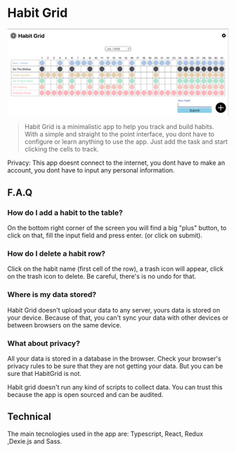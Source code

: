 # Habit Grid

![habit-grid](./Habit-Grid-Image.png)

> Habit Grid is a minimalistic app to help you track and build habits. With a simple and straight to the point interface, you dont have to configure or learn anything to use the app. Just add the task and start clicking the cells to track.

Privacy:
This app doesnt connect to the internet, you dont have to make an account, you dont have to input any personal information.

## F.A.Q

### How do I add a habit to the table?

On the bottom right corner of the screen you will find a big "plus" button, to click on that, fill the input field and press enter. (or click on submit).

### How do I delete a habit row?

Click on the habit name (first cell of the row), a trash icon will appear, click on the trash icon to delete. Be careful, there's is no undo for that.

### Where is my data stored?

Habit Grid doesn't upload your data to any server, yours data is stored on your device. Because of that, you can't sync your data with other devices or between browsers on the same device.

### What about privacy?

All your data is stored in a database in the browser. Check your browser's privacy rules to be sure that they are not getting your data. But you can be sure that HabitGrid is not.

Habit grid doesn't run any kind of scripts to collect data. You can trust this because the app is open sourced and can be audited.

## Technical

The main tecnologies used in the app are: Typescript, React, Redux ,Dexie.js and Sass.
